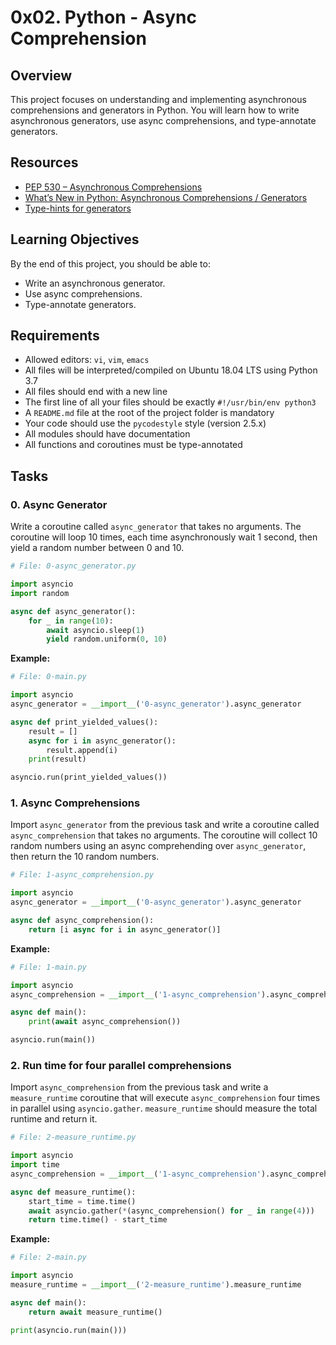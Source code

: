 # 0x02. Python - Async Comprehension

## Overview
This project focuses on understanding and implementing asynchronous comprehensions and generators in Python. You will learn how to write asynchronous generators, use async comprehensions, and type-annotate generators.

## Resources
- [PEP 530 – Asynchronous Comprehensions](https://www.python.org/dev/peps/pep-0530/)
- [What’s New in Python: Asynchronous Comprehensions / Generators](https://docs.python.org/3/whatsnew/3.6.html#whatsnew36-pep530)
- [Type-hints for generators](https://docs.python.org/3/library/typing.html#typing.Generator)

## Learning Objectives
By the end of this project, you should be able to:
- Write an asynchronous generator.
- Use async comprehensions.
- Type-annotate generators.

## Requirements
- Allowed editors: `vi`, `vim`, `emacs`
- All files will be interpreted/compiled on Ubuntu 18.04 LTS using Python 3.7
- All files should end with a new line
- The first line of all your files should be exactly `#!/usr/bin/env python3`
- A `README.md` file at the root of the project folder is mandatory
- Your code should use the `pycodestyle` style (version 2.5.x)
- All modules should have documentation
- All functions and coroutines must be type-annotated

## Tasks

### 0. Async Generator
Write a coroutine called `async_generator` that takes no arguments. The coroutine will loop 10 times, each time asynchronously wait 1 second, then yield a random number between 0 and 10.

```python
# File: 0-async_generator.py

import asyncio
import random

async def async_generator():
    for _ in range(10):
        await asyncio.sleep(1)
        yield random.uniform(0, 10)
```

**Example:**
```python
# File: 0-main.py

import asyncio
async_generator = __import__('0-async_generator').async_generator

async def print_yielded_values():
    result = []
    async for i in async_generator():
        result.append(i)
    print(result)

asyncio.run(print_yielded_values())
```

### 1. Async Comprehensions
Import `async_generator` from the previous task and write a coroutine called `async_comprehension` that takes no arguments. The coroutine will collect 10 random numbers using an async comprehending over `async_generator`, then return the 10 random numbers.

```python
# File: 1-async_comprehension.py

import asyncio
async_generator = __import__('0-async_generator').async_generator

async def async_comprehension():
    return [i async for i in async_generator()]
```

**Example:**
```python
# File: 1-main.py

import asyncio
async_comprehension = __import__('1-async_comprehension').async_comprehension

async def main():
    print(await async_comprehension())

asyncio.run(main())
```

### 2. Run time for four parallel comprehensions
Import `async_comprehension` from the previous task and write a `measure_runtime` coroutine that will execute `async_comprehension` four times in parallel using `asyncio.gather`. `measure_runtime` should measure the total runtime and return it.

```python
# File: 2-measure_runtime.py

import asyncio
import time
async_comprehension = __import__('1-async_comprehension').async_comprehension

async def measure_runtime():
    start_time = time.time()
    await asyncio.gather(*(async_comprehension() for _ in range(4)))
    return time.time() - start_time
```

**Example:**
```python
# File: 2-main.py

import asyncio
measure_runtime = __import__('2-measure_runtime').measure_runtime

async def main():
    return await measure_runtime()

print(asyncio.run(main()))
```